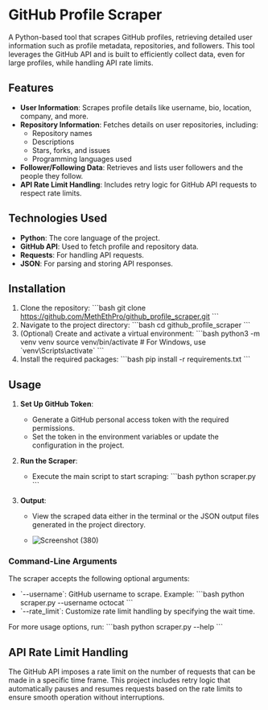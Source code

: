 
# GitHub Profile Scraper

A Python-based tool that scrapes GitHub profiles, retrieving detailed user information such as profile metadata, repositories, and followers. This tool leverages the GitHub API and is built to efficiently collect data, even for large profiles, while handling API rate limits.

## Features

- **User Information**: Scrapes profile details like username, bio, location, company, and more.
- **Repository Information**: Fetches details on user repositories, including:
  - Repository names
  - Descriptions
  - Stars, forks, and issues
  - Programming languages used
- **Follower/Following Data**: Retrieves and lists user followers and the people they follow.
- **API Rate Limit Handling**: Includes retry logic for GitHub API requests to respect rate limits.

## Technologies Used

- **Python**: The core language of the project.
- **GitHub API**: Used to fetch profile and repository data.
- **Requests**: For handling API requests.
- **JSON**: For parsing and storing API responses.

## Installation

1. Clone the repository:
   \`\`\`bash
   git clone https://github.com/MethEthPro/github_profile_scraper.git
   \`\`\`
2. Navigate to the project directory:
   \`\`\`bash
   cd github_profile_scraper
   \`\`\`
3. (Optional) Create and activate a virtual environment:
   \`\`\`bash
   python3 -m venv venv
   source venv/bin/activate  # For Windows, use \`venv\Scripts\activate\`
   \`\`\`
4. Install the required packages:
   \`\`\`bash
   pip install -r requirements.txt
   \`\`\`

## Usage

1. **Set Up GitHub Token**:
   - Generate a GitHub personal access token with the required permissions.
   - Set the token in the environment variables or update the configuration in the project.

2. **Run the Scraper**:
   - Execute the main script to start scraping:
     \`\`\`bash
     python scraper.py
     \`\`\`

3. **Output**:
   - View the scraped data either in the terminal or the JSON output files generated in the project directory.
  
   - ![Screenshot (380)](https://github.com/user-attachments/assets/5cb4fc39-ab4b-430a-be0a-cfaaf66d4183)


### Command-Line Arguments

The scraper accepts the following optional arguments:
- \`--username\`: GitHub username to scrape. Example:
  \`\`\`bash
  python scraper.py --username octocat
  \`\`\`
- \`--rate_limit\`: Customize rate limit handling by specifying the wait time.

For more usage options, run:
\`\`\`bash
python scraper.py --help
\`\`\`

## API Rate Limit Handling

The GitHub API imposes a rate limit on the number of requests that can be made in a specific time frame. This project includes retry logic that automatically pauses and resumes requests based on the rate limits to ensure smooth operation without interruptions.

